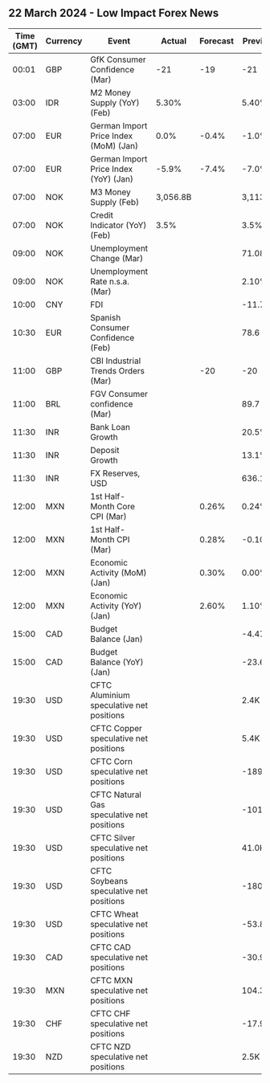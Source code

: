 ## 22 March 2024 - Low Impact Forex News

| Time (GMT) | Currency | Event | Actual | Forecast | Previous |
|------|----------|-------|--------|----------|----------|
| 00:01 | GBP | GfK Consumer Confidence (Mar) | -21 | -19 | -21 |
| 03:00 | IDR | M2 Money Supply (YoY) (Feb) | 5.30% |  | 5.40% |
| 07:00 | EUR | German Import Price Index (MoM) (Jan) | 0.0% | -0.4% | -1.0% |
| 07:00 | EUR | German Import Price Index (YoY) (Jan) | -5.9% | -7.4% | -7.0% |
| 07:00 | NOK | M3 Money Supply (Feb) | 3,056.8B |  | 3,113.7B |
| 07:00 | NOK | Credit Indicator (YoY) (Feb) | 3.5% |  | 3.5% |
| 09:00 | NOK | Unemployment Change (Mar) |  |  | 71.08K |
| 09:00 | NOK | Unemployment Rate n.s.a. (Mar) |  |  | 2.10% |
| 10:00 | CNY | FDI |  |  | -11.70% |
| 10:30 | EUR | Spanish Consumer Confidence (Feb) |  |  | 78.6 |
| 11:00 | GBP | CBI Industrial Trends Orders (Mar) |  | -20 | -20 |
| 11:00 | BRL | FGV Consumer confidence (Mar) |  |  | 89.7 |
| 11:30 | INR | Bank Loan Growth |  |  | 20.5% |
| 11:30 | INR | Deposit Growth |  |  | 13.1% |
| 11:30 | INR | FX Reserves, USD |  |  | 636.10B |
| 12:00 | MXN | 1st Half-Month Core CPI (Mar) |  | 0.26% | 0.24% |
| 12:00 | MXN | 1st Half-Month CPI (Mar) |  | 0.28% | -0.10% |
| 12:00 | MXN | Economic Activity (MoM) (Jan) |  | 0.30% | 0.00% |
| 12:00 | MXN | Economic Activity (YoY) (Jan) |  | 2.60% | 1.10% |
| 15:00 | CAD | Budget Balance (Jan) |  |  | -4.47B |
| 15:00 | CAD | Budget Balance (YoY) (Jan) |  |  | -23.61B |
| 19:30 | USD | CFTC Aluminium speculative net positions |  |  | 2.4K |
| 19:30 | USD | CFTC Copper speculative net positions |  |  | 5.4K |
| 19:30 | USD | CFTC Corn speculative net positions |  |  | -189.0K |
| 19:30 | USD | CFTC Natural Gas speculative net positions |  |  | -101.5K |
| 19:30 | USD | CFTC Silver speculative net positions |  |  | 41.0K |
| 19:30 | USD | CFTC Soybeans speculative net positions |  |  | -180.4K |
| 19:30 | USD | CFTC Wheat speculative net positions |  |  | -53.8K |
| 19:30 | CAD | CFTC CAD speculative net positions |  |  | -30.9K |
| 19:30 | MXN | CFTC MXN speculative net positions |  |  | 104.3K |
| 19:30 | CHF | CFTC CHF speculative net positions |  |  | -17.9K |
| 19:30 | NZD | CFTC NZD speculative net positions |  |  | 2.5K |
